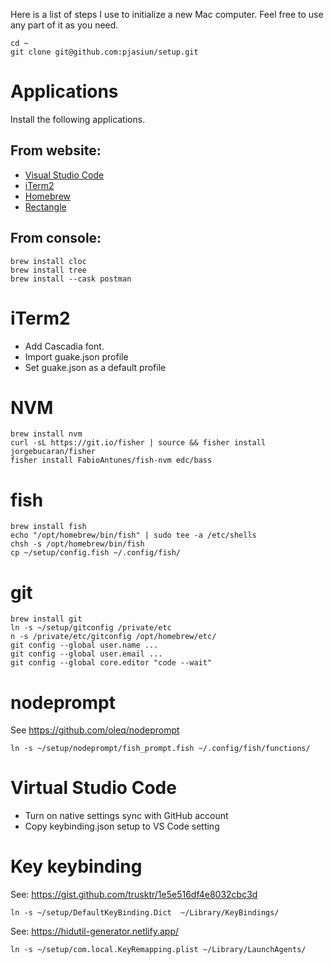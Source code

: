 Here is a list of steps I use to initialize a new Mac computer. Feel free to use any part of it as you need.

```
cd ~
git clone git@github.com:pjasiun/setup.git
```

# Applications

Install the following applications.

## From website:

 - [Visual Studio Code](https://code.visualstudio.com/)
 - [iTerm2](https://iterm2.com/)
 - [Homebrew](https://brew.sh/)
 - [Rectangle](https://rectangleapp.com/)

## From console:

```
brew install cloc
brew install tree
brew install --cask postman
```

# iTerm2

 - Add Cascadia font.
 - Import guake.json profile
 - Set guake.json as a default profile

# NVM

```
brew install nvm
curl -sL https://git.io/fisher | source && fisher install jorgebucaran/fisher
fisher install FabioAntunes/fish-nvm edc/bass
```

# fish

```
brew install fish
echo "/opt/homebrew/bin/fish" | sudo tee -a /etc/shells
chsh -s /opt/homebrew/bin/fish
cp ~/setup/config.fish ~/.config/fish/
```

# git

```
brew install git
ln -s ~/setup/gitconfig /private/etc
n -s /private/etc/gitconfig /opt/homebrew/etc/
git config --global user.name ...
git config --global user.email ...
git config --global core.editor "code --wait"
```

# nodeprompt

See https://github.com/oleq/nodeprompt

```
ln -s ~/setup/nodeprompt/fish_prompt.fish ~/.config/fish/functions/
```

# Virtual Studio Code

- Turn on native settings sync with GitHub account
- Copy keybinding.json setup to VS Code setting

# Key keybinding

See: https://gist.github.com/trusktr/1e5e516df4e8032cbc3d

```
ln -s ~/setup/DefaultKeyBinding.Dict  ~/Library/KeyBindings/
```

See: https://hidutil-generator.netlify.app/

```
ln -s ~/setup/com.local.KeyRemapping.plist ~/Library/LaunchAgents/
```
